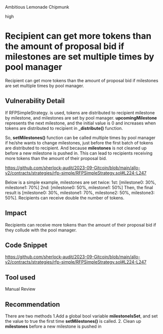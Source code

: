 Ambitious Lemonade Chipmunk

high

# Recipient can get more tokens than the amount of proposal bid if milestones are set multiple times by pool manager
Recipient can get more tokens than the amount of proposal bid if milestones are set multiple times by pool manager.

## Vulnerability Detail
If RFPSimpleStrategy. is used, tokens are distributed to recipient milestone by milestone, and milestones are set by pool manager. **upcomingMilestone** represents the next milestone, and the initial value is 0 and increases when tokens are distributed to recipient in **_distribute()** function.

So,  **setMilestones()** function can be called multiple times by pool manager if he/she wants to change milestones, just before the first batch of tokens are distributed to recipient. And because **milestones** is not cleaned up before a new milestone is pushed in. This can lead to recipients receiving more tokens than the amount of their proposal bid.

https://github.com/sherlock-audit/2023-09-Gitcoin/blob/main/allo-v2/contracts/strategies/rfp-simple/RFPSimpleStrategy.sol#L224-L247

Below is a simple example, milestones are set twice:
1st: [milestone0: 30%, milestone1: 70%]
2nd: [milestone0: 50%, milestone1: 50%]
Then, the final result is [milestone0: 30%, milestone1: 70%, milestone2: 50%, milestone3: 50%]. Recipients can receive double the number of tokens.

## Impact
Recipients can receive more tokens than the amount of their proposal bid if they collude with the pool manager.

## Code Snippet
https://github.com/sherlock-audit/2023-09-Gitcoin/blob/main/allo-v2/contracts/strategies/rfp-simple/RFPSimpleStrategy.sol#L224-L247

## Tool used

Manual Review

## Recommendation
There are two methods
1.Add a global bool variable **milestoneIsSet**, and set the value to true the first time **setMilestones()** is called.
2. Clean up **milestones** before a new milestone is pushed in